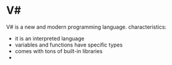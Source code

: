 # V#
V# is a new and modern programming language. 
characteristics:
- it is an interpreted language
- variables and functions have specific types
- comes with tons of built-in libraries
-
